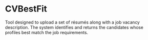 # CVBestFit
Tool designed to upload a set of résumés along with a job vacancy description. The system identifies and returns the candidates whose profiles best match the job requirements.
